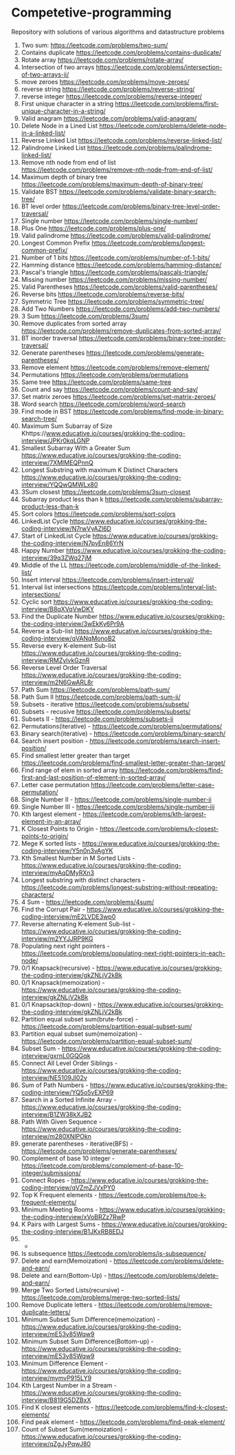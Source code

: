 # Competetive-programming
Repository with solutions of various algorithms and datastructure problems


1. Two sum: https://leetcode.com/problems/two-sum/
2. Contains duplicate https://leetcode.com/problems/contains-duplicate/
3. Rotate array https://leetcode.com/problems/rotate-array/
4. Intersection of two arrays https://leetcode.com/problems/intersection-of-two-arrays-ii/
5. move zeroes https://leetcode.com/problems/move-zeroes/
6. reverse string https://leetcode.com/problems/reverse-string/
7. reverse integer https://leetcode.com/problems/reverse-integer/
8. First unique character in a string https://leetcode.com/problems/first-unique-character-in-a-string/
9. Valid anagram https://leetcode.com/problems/valid-anagram/
10. Delete Node in a Lined List https://leetcode.com/problems/delete-node-in-a-linked-list/
11. Reverse Linked List https://leetcode.com/problems/reverse-linked-list/
12. Palindrome Linked List https://leetcode.com/problems/palindrome-linked-list/
13. Remove nth node from end of list https://leetcode.com/problems/remove-nth-node-from-end-of-list/
14. Maximum depth of binary tree https://leetcode.com/problems/maximum-depth-of-binary-tree/
15. Validate BST https://leetcode.com/problems/validate-binary-search-tree/
16. BT level order https://leetcode.com/problems/binary-tree-level-order-traversal/
17. Single number https://leetcode.com/problems/single-number/
18. Plus One https://leetcode.com/problems/plus-one/
19. Valid palindrome https://leetcode.com/problems/valid-palindrome/
20. Longest Common Prefix https://leetcode.com/problems/longest-common-prefix/
21. Number of 1 bits https://leetcode.com/problems/number-of-1-bits/
22. Hamming distance https://leetcode.com/problems/hamming-distance/
23. Pascal's triangle https://leetcode.com/problems/pascals-triangle/
24. Missing number https://leetcode.com/problems/missing-number/
25. Valid Parentheses https://leetcode.com/problems/valid-parentheses/
26. Reverse bits https://leetcode.com/problems/reverse-bits/
27. Symmetric Tree https://leetcode.com/problems/symmetric-tree/
28. Add Two Numbers https://leetcode.com/problems/add-two-numbers/
29. 3 Sum https://leetcode.com/problems/3sum/
30. Remove duplicates from sorted array https://leetcode.com/problems/remove-duplicates-from-sorted-array/
31. BT inorder traversal https://leetcode.com/problems/binary-tree-inorder-traversal/
32. Generate parentheses https://leetcode.com/problems/generate-parentheses/
33. Remove element https://leetcode.com/problems/remove-element/
34. Permutations https://leetcode.com/problems/permutations
35. Same tree https://leetcode.com/problems/same-tree
36. Count and say https://leetcode.com/problems/count-and-say/
37. Set matrix zeroes https://leetcode.com/problems/set-matrix-zeroes/
38. Word search https://leetcode.com/problems/word-search
39. Find mode in BST https://leetcode.com/problems/find-mode-in-binary-search-tree/
40. Maximum Sum Subarray of Size Khttps://www.educative.io/courses/grokking-the-coding-interview/JPKr0kqLGNP
41. Smallest Subarray With a Greater Sum https://www.educative.io/courses/grokking-the-coding-interview/7XMlMEQPnnQ
42. Longest Substring with maximum K Distinct Characters https://www.educative.io/courses/grokking-the-coding-interview/YQQwQMWLx80
43. 3Sum closest https://leetcode.com/problems/3sum-closest
44. Subarray product less than k https://leetcode.com/problems/subarray-product-less-than-k
45. Sort colors https://leetcode.com/problems/sort-colors
46. LinkedList Cycle https://www.educative.io/courses/grokking-the-coding-interview/N7rwVyAZl6D
47. Start of LinkedList Cycle https://www.educative.io/courses/grokking-the-coding-interview/N7pvEn86YrN
48. Happy Number https://www.educative.io/courses/grokking-the-coding-interview/39q3ZWq27jM
49. Middle of the LL https://leetcode.com/problems/middle-of-the-linked-list/
50. Insert interval https://leetcode.com/problems/insert-interval/
51. Interval list intersections https://leetcode.com/problems/interval-list-intersections/
52. Cyclic sort https://www.educative.io/courses/grokking-the-coding-interview/B8qXVqVwDKY
53. Find the Duplicate Number https://www.educative.io/courses/grokking-the-coding-interview/3wEkKy6Pr9A
54. Reverse a Sub-list https://www.educative.io/courses/grokking-the-coding-interview/qVANqMonoB2
55. Reverse every K-element Sub-list https://www.educative.io/courses/grokking-the-coding-interview/RMZylvkGznR
56. Reverse Level Order Traversal https://www.educative.io/courses/grokking-the-coding-interview/m2N6GwARL8r
57. Path Sum https://leetcode.com/problems/path-sum/
58. Path Sum II https://leetcode.com/problems/path-sum-ii/
59. Subsets - iterative https://leetcode.com/problems/subsets/
60. Subsets - recusive https://leetcode.com/problems/subsets/
61. Subsets II - https://leetcode.com/problems/subsets-ii
62. Permutations(iterative) -  https://leetcode.com/problems/permutations/
63. Binary search(iterative) - https://leetcode.com/problems/binary-search/
64. Search insert position - https://leetcode.com/problems/search-insert-position/
65. Find smallest letter greater than target https://leetcode.com/problems/find-smallest-letter-greater-than-target/
66. Find range of elem in sorted array https://leetcode.com/problems/find-first-and-last-position-of-element-in-sorted-array/
67. Letter case permutation https://leetcode.com/problems/letter-case-permutation/
68. Single Number II - https://leetcode.com/problems/single-number-ii
69. Single Number III - https://leetcode.com/problems/single-number-iii
70. Kth largest element - https://leetcode.com/problems/kth-largest-element-in-an-array/
71. K Closest Points to Origin - https://leetcode.com/problems/k-closest-points-to-origin/
72. Mege K sorted lists - https://www.educative.io/courses/grokking-the-coding-interview/Y5n0n3vAgYK
73. Kth Smallest Number in M Sorted Lists - https://www.educative.io/courses/grokking-the-coding-interview/myAqDMyRXn3
74. Longest substring with distinct characters - https://leetcode.com/problems/longest-substring-without-repeating-characters/
75. 4 Sum - https://leetcode.com/problems/4sum/
76. Find the Corrupt Pair - https://www.educative.io/courses/grokking-the-coding-interview/mE2LVDE3wp0
77. Reverse alternating K-element Sub-list - https://www.educative.io/courses/grokking-the-coding-interview/m2YYJJRP9KG
78. Populating next right pointers -  https://leetcode.com/problems/populating-next-right-pointers-in-each-node/
79. 0/1 Knapsack(recursive) - https://www.educative.io/courses/grokking-the-coding-interview/gkZNLjV2kBk
80. 0/1 Knapsack(memoization) - https://www.educative.io/courses/grokking-the-coding-interview/gkZNLjV2kBk
81. 0/1 Knapsack(top-down) - https://www.educative.io/courses/grokking-the-coding-interview/gkZNLjV2kBk
82. Partition equal subset sum(brute-force) - https://leetcode.com/problems/partition-equal-subset-sum/
83. Partition equal subset sum(memoization) - https://leetcode.com/problems/partition-equal-subset-sum/
84. Subset Sum - https://www.educative.io/courses/grokking-the-coding-interview/gxrnL0GQGqk
85. Connect All Level Order Siblings - https://www.educative.io/courses/grokking-the-coding-interview/NE5109Jl02v
86. Sum of Path Numbers - https://www.educative.io/courses/grokking-the-coding-interview/YQ5o5vEXP69
87. Search in a Sorted Infinite Array - https://www.educative.io/courses/grokking-the-coding-interview/B1ZW38kXJB2
88. Path With Given Sequence - https://www.educative.io/courses/grokking-the-coding-interview/m280XNlPOkn
89. generate parentheses - iterative(BFS) - https://leetcode.com/problems/generate-parentheses/
90. Complement of base 10 integer - https://leetcode.com/problems/complement-of-base-10-integer/submissions/
91. Connect Ropes - https://www.educative.io/courses/grokking-the-coding-interview/qVZmZJVxPY0
92. Top K Frequent elements - https://leetcode.com/problems/top-k-frequent-elements/
93. Minimum Meeting Rooms - https://www.educative.io/courses/grokking-the-coding-interview/xVoBRZz7RwP
94. K Pairs with Largest Sums - https://www.educative.io/courses/grokking-the-coding-interview/B1JKxRB8EDJ
95. - 
96. Is subsequence https://leetcode.com/problems/is-subsequence/
97. Delete and earn(Memoization) - https://leetcode.com/problems/delete-and-earn/
98. Delete and earn(Bottom-Up) - https://leetcode.com/problems/delete-and-earn/
99. Merge Two Sorted Lists(recursive) - https://leetcode.com/problems/merge-two-sorted-lists/
100. Remove Duplicate letters - https://leetcode.com/problems/remove-duplicate-letters/
101. Minimum Subset Sum Difference(memoization) - https://www.educative.io/courses/grokking-the-coding-interview/mE53y85Wqw9
102. Minimum Subset Sum Difference(Bottom-up) - https://www.educative.io/courses/grokking-the-coding-interview/mE53y85Wqw9
103. Minimum Difference Element - https://www.educative.io/courses/grokking-the-coding-interview/mymvP915LY9
104. Kth Largest Number in a Stream - https://www.educative.io/courses/grokking-the-coding-interview/B819G5DZBxX
105. Find K closest elements - https://leetcode.com/problems/find-k-closest-elements/
106. Find peak element - https://leetcode.com/problems/find-peak-element/
107. Count of Subset Sum(memoization) - https://www.educative.io/courses/grokking-the-coding-interview/qZgJyPqwJ80